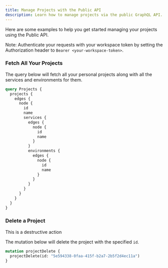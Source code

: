 ```yaml
---
title: Manage Projects with the Public API
description: Learn how to manage projects via the public GraphQL API.
---
```


Here are some examples to help you get started managing your projects using the Public API.

Note: Authenticate your requests with your workspace token by setting the Authorization header to `Bearer <your-workspace-token>`.

### Fetch All Your Projects

The query below will fetch all your personal projects along with all the services and environments for them.

```graphql
query Projects {
  projects {
    edges {
      node {
        id
        name
        services {
          edges {
            node {
              id
              name
            }
          }
          environments {
            edges {
              node {
                id
                name
              }
            }
          }
        }
      }
    }
  }
}
```

### Delete a Project

<Banner variant="danger">This is a destructive action</Banner>

The mutation below will delete the project with the specified `id`.

```graphql
mutation projectDelete {
  projectDelete(id: "5e594338-0faa-415f-b2a7-2b5f2d4ec11a")
}
```

